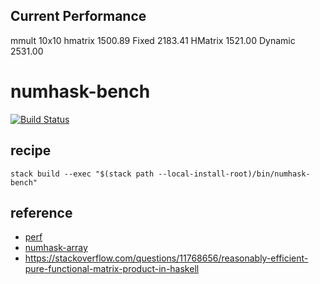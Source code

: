 Current Performance
-------------------

mmult 10x10
hmatrix 1500.89
Fixed 2183.41
HMatrix 1521.00
Dynamic 2531.00

numhask-bench
=============

[![Build
Status](https://travis-ci.org/tonyday567/numhask-bench.png)](https://travis-ci.org/tonyday567/numhask-bench)

recipe
------

    stack build --exec "$(stack path --local-install-root)/bin/numhask-bench"

reference
---------

-   [perf](https://hackage.haskell.org/package/perf)
-   [numhask-array](https://hackage.haskell.org/package/numhask-array)
-   <a href="https://stackoverflow.com/questions/11768656/reasonably-efficient-pure-functional-matrix-product-in-haskell" class="uri">https://stackoverflow.com/questions/11768656/reasonably-efficient-pure-functional-matrix-product-in-haskell</a>
